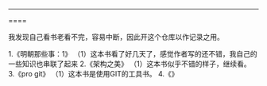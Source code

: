 ----
====

我发现自己看书老看不完，容易中断，因此开这个仓库以作记录之用。

1.《明朝那些事：1》
	（1）这本书看了好几天了，感觉作者写的还不错，我自己的一些知识也串联了起来
2.《架构之美》
	（1）这本书似乎不错的样子，继续看。
3.《pro git》
	（1）这本书是使用GIT的工具书。
4.《》
